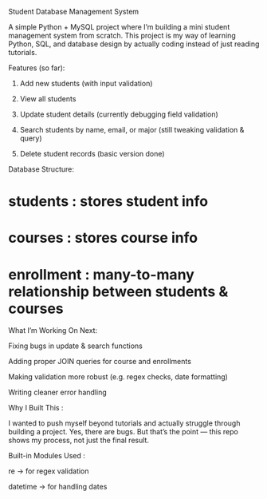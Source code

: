 
Student Database Management System

A simple Python + MySQL project where I’m building a mini student management system from scratch.
This project is my way of learning Python, SQL, and database design by actually coding instead of just reading tutorials.

Features (so far):

1. Add new students (with input validation)

2. View all students

3. Update student details (currently debugging field validation)

4. Search students by name, email, or major (still tweaking validation & query)

5. Delete student records (basic version done)

Database Structure:

# students : stores student info

# courses : stores course info

# enrollment : many-to-many relationship between students & courses

What I’m Working On Next:

Fixing bugs in update & search functions

Adding proper JOIN queries for course and enrollments

Making validation more robust (e.g. regex checks, date formatting)

Writing cleaner error handling

Why I Built This : 

I wanted to push myself beyond tutorials and actually struggle through building a project.
Yes, there are bugs. But that’s the point — this repo shows my process, not just the final result.

Built-in Modules Used :

re → for regex validation

datetime → for handling dates
